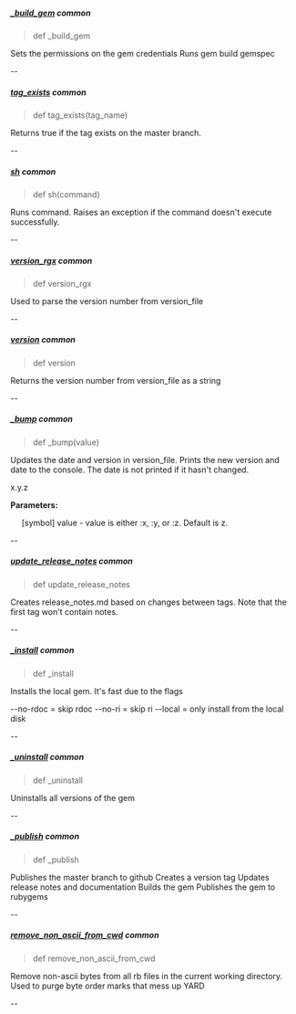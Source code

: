 ##### [_build_gem](https://github.com/appium/appium_thor/blob/fc4889026ae92b828ce8be98ad67a5a46dca2af3/lib/appium_thor/helpers.rb#L6) common

> def _build_gem

Sets the permissions on the gem credentials
Runs gem build gemspec

--

##### [tag_exists](https://github.com/appium/appium_thor/blob/fc4889026ae92b828ce8be98ad67a5a46dca2af3/lib/appium_thor/helpers.rb#L12) common

> def tag_exists(tag_name)

Returns true if the tag exists on the master branch.

--

##### [sh](https://github.com/appium/appium_thor/blob/fc4889026ae92b828ce8be98ad67a5a46dca2af3/lib/appium_thor/helpers.rb#L18) common

> def sh(command)

Runs command. Raises an exception if the command doesn't execute successfully.

--

##### [version_rgx](https://github.com/appium/appium_thor/blob/fc4889026ae92b828ce8be98ad67a5a46dca2af3/lib/appium_thor/helpers.rb#L30) common

> def version_rgx

Used to parse the version number from version_file

--

##### [version](https://github.com/appium/appium_thor/blob/fc4889026ae92b828ce8be98ad67a5a46dca2af3/lib/appium_thor/helpers.rb#L35) common

> def version

Returns the version number from version_file as a string

--

##### [_bump](https://github.com/appium/appium_thor/blob/fc4889026ae92b828ce8be98ad67a5a46dca2af3/lib/appium_thor/helpers.rb#L46) common

> def _bump(value)

Updates the date and version in version_file.
Prints the new version and date to the console.
The date is not printed if it hasn't changed.

x.y.z

__Parameters:__

&nbsp;&nbsp;&nbsp;&nbsp;&nbsp;[symbol] value - value is either :x, :y, or :z. Default is z.

--

##### [update_release_notes](https://github.com/appium/appium_thor/blob/fc4889026ae92b828ce8be98ad67a5a46dca2af3/lib/appium_thor/helpers.rb#L86) common

> def update_release_notes

Creates release_notes.md based on changes between tags.
Note that the first tag won't contain notes.

--

##### [_install](https://github.com/appium/appium_thor/blob/fc4889026ae92b828ce8be98ad67a5a46dca2af3/lib/appium_thor/helpers.rb#L150) common

> def _install

Installs the local gem. It's fast due to the flags

--no-rdoc = skip rdoc
--no-ri   = skip ri
--local   = only install from the local disk

--

##### [_uninstall](https://github.com/appium/appium_thor/blob/fc4889026ae92b828ce8be98ad67a5a46dca2af3/lib/appium_thor/helpers.rb#L157) common

> def _uninstall

Uninstalls all versions of the gem

--

##### [_publish](https://github.com/appium/appium_thor/blob/fc4889026ae92b828ce8be98ad67a5a46dca2af3/lib/appium_thor/helpers.rb#L168) common

> def _publish

Publishes the master branch to github
Creates a version tag
Updates release notes and documentation
Builds the gem
Publishes the gem to rubygems

--

##### [remove_non_ascii_from_cwd](https://github.com/appium/appium_thor/blob/fc4889026ae92b828ce8be98ad67a5a46dca2af3/lib/appium_thor/helpers.rb#L200) common

> def remove_non_ascii_from_cwd

Remove non-ascii bytes from all rb files in the current working directory.
Used to purge byte order marks that mess up YARD

--

